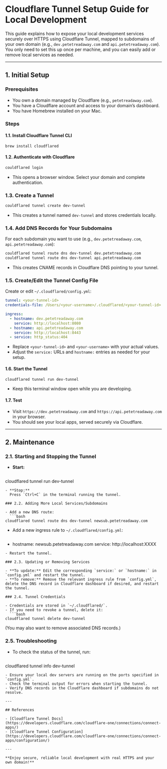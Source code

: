 # Cloudflare Tunnel Setup Guide for Local Development

This guide explains how to expose your local development services securely over HTTPS using Cloudflare Tunnel, mapped to subdomains of your own domain (e.g., `dev.petetreadaway.com` and `api.petetreadaway.com`).
You only need to set this up once per machine, and you can easily add or remove local services as needed.

---

## 1. Initial Setup

### Prerequisites
- You own a domain managed by Cloudflare (e.g., `petetreadaway.com`).
- You have a Cloudflare account and access to your domain’s dashboard.
- You have Homebrew installed on your Mac.

### Steps

#### 1.1. Install Cloudflare Tunnel CLI

```
brew install cloudflared
```

#### 1.2. Authenticate with Cloudflare

```bash
couldflared login
```
- This opens a browser window. Select your domain and complete authentication.

### 1.3. Create a Tunnel

```bash
couldflared tunnel create dev-tunnel
```
- This creates a tunnel named `dev-tunnel` and stores credentials locally.

### 1.4. Add DNS Records for Your Subdomains

For each subdomain you want to use (e.g., `dev.petetreadaway.com`, `api.petetreadaway.com`):

```bash
couldflared tunnel route dns dev-tunnel dev.petetreadaway.com
couldflared tunnel route dns dev-tunnel api.petetreadaway.com
```
- This creates CNAME records in Cloudflare DNS pointing to your tunnel.

### 1.5. Create/Edit the Tunnel Config File

Create or edit `~/.cloudflared/config.yml`:

```yaml
tunnel: <your-tunnel-id>
credentials-file: /Users/<your-username>/.cloudflared/<your-tunnel-id>.json

ingress:
  - hostname: dev.petetreadaway.com
    service: http://localhost:8080
  - hostname: api.petetreadaway.com
    service: http://localhost:8443
  - service: http_status:404
```
- Replace `<your-tunnel-id>` and `<your-username>` with your actual values.
- Adjust the `service:` URLs and `hostname:` entries as needed for your setup.

#### 1.6. Start the Tunnel

```bash
cloudflared tunnel run dev-tunnel
```
- Keep this terminal window open while you are developing.

#### 1.7. Test

- Visit `https://dev.petetreadaway.com` and `https://api.petetreadaway.com` in your browser.
- You should see your local apps, served securely via Cloudflare.

---

## 2. Maintenance

### 2.1. Starting and Stopping the Tunnel

- **Start:**  
  ```bash
cloudflared tunnel run dev-tunnel
```
- **Stop:**  
  Press `Ctrl+C` in the terminal running the tunnel.

### 2.2. Adding More Local Services/Subdomains

- Add a new DNS route:
  ```bash
cloudflared tunnel route dns dev-tunnel newsub.petetreadaway.com
```
- Add a new ingress rule to `~/.cloudflared/config.yml`:
  ```yaml
- hostname: newsub.petetreadaway.com
  service: http://localhost:XXXX
```
- Restart the tunnel.

### 2.3. Updating or Removing Services

- **To update:** Edit the corresponding `service:` or `hostname:` in `config.yml` and restart the tunnel.
- **To remove:** Remove the relevant ingress rule from `config.yml`, delete the DNS record in Cloudflare dashboard if desired, and restart the tunnel.

### 2.4. Tunnel Credentials

- Credentials are stored in `~/.cloudflared/`.
- If you need to revoke a tunnel, delete it:
  ```bash
cloudflared tunnel delete dev-tunnel
```
  (You may also want to remove associated DNS records.)

### 2.5. Troubleshooting

- To check the status of the tunnel, run:
  ```bash
cloudflared tunnel info dev-tunnel
```
- Ensure your local dev servers are running on the ports specified in `config.yml`.
- Check the terminal output for errors when starting the tunnel.
- Verify DNS records in the Cloudflare dashboard if subdomains do not resolve.

---

## References

- [Cloudflare Tunnel Docs](https://developers.cloudflare.com/cloudflare-one/connections/connect-apps/)
- [Cloudflare Tunnel Configuration](https://developers.cloudflare.com/cloudflare-one/connections/connect-apps/configuration/)

---

**Enjoy secure, reliable local development with real HTTPS and your own domain!**
```

